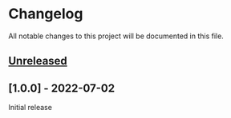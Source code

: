 # Changelog

All notable changes to this project will be documented in this file.

## [Unreleased]

## [1.0.0] - 2022-07-02

Initial release

[Unreleased]: https://github.com/nephosolutions/terraform-module-template/compare/v1.0.0...HEAD
[0.1.0]: https://github.com/nephosolutions/terraform-module-template/releases/tag/v1.0.0
